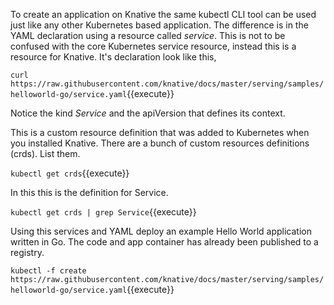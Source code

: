 To create an application on Knative the same kubectl CLI tool can be used just like any other Kubernetes based application. The difference is in the YAML declaration using a resource called _service_.  This is not to be confused with the core Kubernetes service resource, instead this is a resource for Knative. It's declaration look like this, 

`curl https://raw.githubusercontent.com/knative/docs/master/serving/samples/helloworld-go/service.yaml`{{execute}}

Notice the kind _Service_ and the apiVersion that defines its context.

This is a custom resource definition that was added to Kubernetes when you installed Knative. There are a bunch of custom resources definitions (crds). List them.

`kubectl get crds`{{execute}}

In this this is the definition for Service.

`kubectl get crds | grep Service`{{execute}}

Using this services and YAML deploy an example Hello World application written in Go. The code and app container has already been published to a registry.

`kubectl -f create https://raw.githubusercontent.com/knative/docs/master/serving/samples/helloworld-go/service.yaml`{{execute}}
